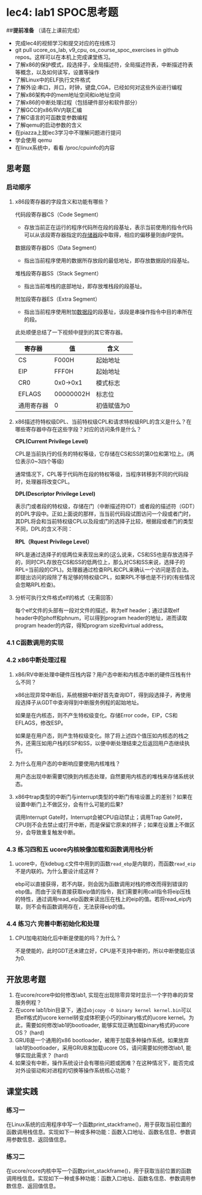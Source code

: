 # lec4: lab1 SPOC思考题

##**提前准备**
（请在上课前完成）

 - 完成lec4的视频学习和提交对应的在线练习
 - git pull ucore_os_lab, v9_cpu, os_course_spoc_exercises in github repos。这样可以在本机上完成课堂练习。
 - 了解x86的保护模式，段选择子，全局描述符，全局描述符表，中断描述符表等概念，以及如何读写，设置等操作
 - 了解Linux中的ELF执行文件格式
 - 了解外设:串口，并口，时钟，键盘,CGA，已经如何对这些外设进行编程
 - 了解x86架构中的mem地址空间和io地址空间
 - 了解x86的中断处理过程（包括硬件部分和软件部分）
 - 了解GCC的x86/RV内联汇编
 - 了解C语言的可函数变参数编程
 - 了解qemu的启动参数的含义
 - 在piazza上就lec3学习中不理解问题进行提问
 - 学会使用 qemu
 - 在linux系统中，看看 /proc/cpuinfo的内容

## 思考题

### 启动顺序

1. x86段寄存器的字段含义和功能有哪些？

   代码段寄存器CS（Code Segment）

   - 存放当前正在运行的程序代码所在段的段基址，表示当前使用的指令代码可以从该段寄存器指定的[存储器](https://baike.baidu.com/item/%E5%AD%98%E5%82%A8%E5%99%A8)段中取得，相应的偏移量则由IP提供。

   数据段寄存器DS（Data Segment）

   - 指出当前程序使用的数据所存放段的最低地址，即存放数据段的段基址。

   堆栈段寄存器SS（Stack Segment）

   - 指出当前堆栈的底部地址，即存放堆栈段的段基址。

   附加段寄存器ES（Extra Segment）

   - 指出当前程序使用附加[数据段](https://baike.baidu.com/item/%E6%95%B0%E6%8D%AE%E6%AE%B5)的段基址，该段是串操作指令中目的串所在的段。

   此处顺便总结了一下视频中提到的其它寄存器。

   | 寄存器     | 值        | 含义        |
   | ---------- | --------- | ----------- |
   | CS         | F000H     | 起始地址    |
   | EIP        | FFF0H     | 起始地址    |
   | CR0        | 0x0->0x1  | 模式标志    |
   | EFLAGS     | 00000002H | 标志位      |
   | 通用寄存器 | 0         | 初值赋值为0 |

2. x86描述符特权级DPL、当前特权级CPL和请求特权级RPL的含义是什么？在哪些寄存器中存在这些字段？对应的访问条件是什么？

   **CPL(Current Privilege Level)**

   CPL是当前执行的任务的特权等级，它存储在CS和SS的第0位和第1位上。(两位表示0~3四个等级)

   通常情况下，CPL等于代码所在段的特权等级，当程序转移到不同的代码段时，处理器将改变CPL。

   **DPL(Descriptor Privilege Level)**

   表示门或者段的特权级，存储在门（中断描述符IDT）或者段的描述符（GDT）的DPL字段中。正如上面说的那样，当当前代码段试图访问一个段或者门时，其DPL将会和当前特权级CPL以及段或门的选择子比较，根据段或者门的类型不同，DPL的含义不同：

   **RPL（Rquest Privilege Level）**

   RPL是通过选择子的低两位来表现出来的(这么说来，CS和SS也是存放选择子的，同时CPL存放在CS和SS的低两位上，那么对CS和SS来说，选择子的RPL=当前段的CPL)。处理器通过检查RPL和CPL来确认一个访问是否合法。即提出访问的段除了有足够的特权级CPL，如果RPL不够也是不行的(有些情况会忽略RPL检查)。

3. 分析可执行文件格式elf的格式（无需回答）

   每个elf文件的头部有一段对文件的描述，称为elf header；通过读取elf header中的phoff和phnum，可以得到program header的地址，进而读取program header的内容，得知program size和virtual address。

### 4.1 C函数调用的实现

### 4.2 x86中断处理过程

1. x86/RV中断处理中硬件压栈内容？用户态中断和内核态中断的硬件压栈有什么不同？

   x86出现异常中断后，系统根据中断好首先查询IDT，得到段选择子，再使用段选择子从GDT中查询得到中断服务例程的起始地址。

   如果是在内核态，则不产生特权级变化。存储Error code，EIP，CS和EFLAGS，修改ESP。

   如果是在用户态，则产生特权级变化。除了将上述四个值压如内核态的栈之外，还需压如用户栈的ESP和SS，以便中断处理结束之后返回用户态继续执行。

2. 为什么在用户态的中断响应要使用内核堆栈？

   用户态出现中断需要切换到内核态处理，自然要用内核态的堆栈来存储系统状态。

3. x86中trap类型的中断门与interrupt类型的中断门有啥设置上的差别？如果在设置中断门上不做区分，会有什么可能的后果?

   调用Interrupt Gate时，Interrupt会被CPU自动禁止；调用Trap Gate时，CPU则不会去禁止或打开中断，而是保留它原来的样子；如果在设置上不做区分，会导致重复触发中断。

### 4.3 练习四和五 ucore内核映像加载和函数调用栈分析

1. ucore中，在kdebug.c文件中用到的函数`read_ebp`是内联的，而函数`read_eip`不是内联的。为什么要设计成这样？

   ebp可以直接获得，若不内联，则会因为函数调用对栈的修改而得到错误的ebp值。而由于没有直接获取eip值的指令，我们需要利用call指令将eip压栈的特性，通过调用read_eip函数来读出压在栈上的eip的值。若将read_eip内联，则不会有函数调用存在，无法获得eip的值。

### 4.4 练习六 完善中断初始化和处理

1. CPU加电初始化后中断是使能的吗？为什么？

   不是使能的，此时GDT还未建立好，CPU是不支持中断的，所以中断使能应该为0.

## 开放思考题

1. 在ucore/rcore中如何修改lab1, 实现在出现除零异常时显示一个字符串的异常服务例程？
2. 在ucore lab1/bin目录下，通过`objcopy -O binary kernel kernel.bin`可以把elf格式的ucore kernel转变成体积更小巧的binary格式的ucore kernel。为此，需要如何修改lab1的bootloader, 能够实现正确加载binary格式的ucore OS？ (hard)
3. GRUB是一个通用的x86 bootloader，被用于加载多种操作系统。如果放弃lab1的bootloader，采用GRUB来加载ucore OS，请问需要如何修改lab1, 能够实现此需求？ (hard)
4. 如果没有中断，操作系统设计会有哪些问题或困难？在这种情况下，能否完成对外设驱动和对进程的切换等操作系统核心功能？

## 课堂实践
### 练习一
在Linux系统的应用程序中写一个函数print_stackframe()，用于获取当前位置的函数调用栈信息。实现如下一种或多种功能：函数入口地址、函数名信息、参数调用参数信息、返回值信息。

### 练习二
在ucore/rcore内核中写一个函数print_stackframe()，用于获取当前位置的函数调用栈信息。实现如下一种或多种功能：函数入口地址、函数名信息、参数调用参数信息、返回值信息。
